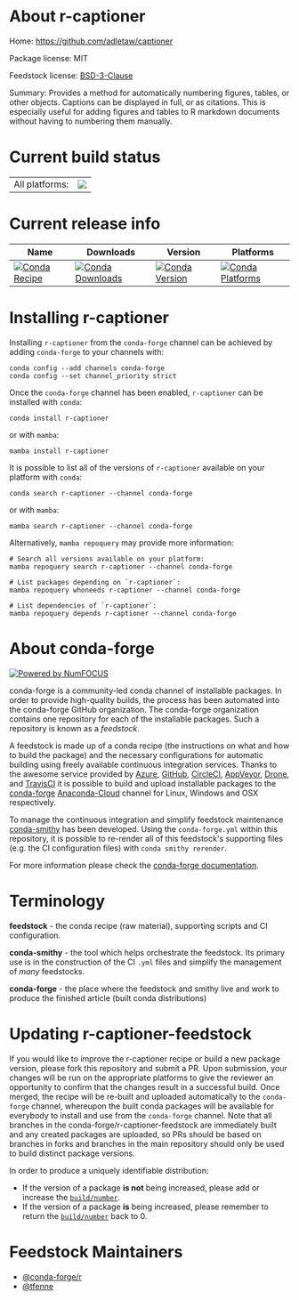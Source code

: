 About r-captioner
=================

Home: https://github.com/adletaw/captioner

Package license: MIT

Feedstock license: [BSD-3-Clause](https://github.com/conda-forge/r-captioner-feedstock/blob/main/LICENSE.txt)

Summary: Provides a method for automatically numbering figures, tables, or other objects.  Captions can be displayed in full, or as citations. This is especially useful for adding figures and tables to R markdown documents without having to numbering them manually.

Current build status
====================


<table><tr><td>All platforms:</td>
    <td>
      <a href="https://dev.azure.com/conda-forge/feedstock-builds/_build/latest?definitionId=4173&branchName=main">
        <img src="https://dev.azure.com/conda-forge/feedstock-builds/_apis/build/status/r-captioner-feedstock?branchName=main">
      </a>
    </td>
  </tr>
</table>

Current release info
====================

| Name | Downloads | Version | Platforms |
| --- | --- | --- | --- |
| [![Conda Recipe](https://img.shields.io/badge/recipe-r--captioner-green.svg)](https://anaconda.org/conda-forge/r-captioner) | [![Conda Downloads](https://img.shields.io/conda/dn/conda-forge/r-captioner.svg)](https://anaconda.org/conda-forge/r-captioner) | [![Conda Version](https://img.shields.io/conda/vn/conda-forge/r-captioner.svg)](https://anaconda.org/conda-forge/r-captioner) | [![Conda Platforms](https://img.shields.io/conda/pn/conda-forge/r-captioner.svg)](https://anaconda.org/conda-forge/r-captioner) |

Installing r-captioner
======================

Installing `r-captioner` from the `conda-forge` channel can be achieved by adding `conda-forge` to your channels with:

```
conda config --add channels conda-forge
conda config --set channel_priority strict
```

Once the `conda-forge` channel has been enabled, `r-captioner` can be installed with `conda`:

```
conda install r-captioner
```

or with `mamba`:

```
mamba install r-captioner
```

It is possible to list all of the versions of `r-captioner` available on your platform with `conda`:

```
conda search r-captioner --channel conda-forge
```

or with `mamba`:

```
mamba search r-captioner --channel conda-forge
```

Alternatively, `mamba repoquery` may provide more information:

```
# Search all versions available on your platform:
mamba repoquery search r-captioner --channel conda-forge

# List packages depending on `r-captioner`:
mamba repoquery whoneeds r-captioner --channel conda-forge

# List dependencies of `r-captioner`:
mamba repoquery depends r-captioner --channel conda-forge
```


About conda-forge
=================

[![Powered by
NumFOCUS](https://img.shields.io/badge/powered%20by-NumFOCUS-orange.svg?style=flat&colorA=E1523D&colorB=007D8A)](https://numfocus.org)

conda-forge is a community-led conda channel of installable packages.
In order to provide high-quality builds, the process has been automated into the
conda-forge GitHub organization. The conda-forge organization contains one repository
for each of the installable packages. Such a repository is known as a *feedstock*.

A feedstock is made up of a conda recipe (the instructions on what and how to build
the package) and the necessary configurations for automatic building using freely
available continuous integration services. Thanks to the awesome service provided by
[Azure](https://azure.microsoft.com/en-us/services/devops/), [GitHub](https://github.com/),
[CircleCI](https://circleci.com/), [AppVeyor](https://www.appveyor.com/),
[Drone](https://cloud.drone.io/welcome), and [TravisCI](https://travis-ci.com/)
it is possible to build and upload installable packages to the
[conda-forge](https://anaconda.org/conda-forge) [Anaconda-Cloud](https://anaconda.org/)
channel for Linux, Windows and OSX respectively.

To manage the continuous integration and simplify feedstock maintenance
[conda-smithy](https://github.com/conda-forge/conda-smithy) has been developed.
Using the ``conda-forge.yml`` within this repository, it is possible to re-render all of
this feedstock's supporting files (e.g. the CI configuration files) with ``conda smithy rerender``.

For more information please check the [conda-forge documentation](https://conda-forge.org/docs/).

Terminology
===========

**feedstock** - the conda recipe (raw material), supporting scripts and CI configuration.

**conda-smithy** - the tool which helps orchestrate the feedstock.
                   Its primary use is in the construction of the CI ``.yml`` files
                   and simplify the management of *many* feedstocks.

**conda-forge** - the place where the feedstock and smithy live and work to
                  produce the finished article (built conda distributions)


Updating r-captioner-feedstock
==============================

If you would like to improve the r-captioner recipe or build a new
package version, please fork this repository and submit a PR. Upon submission,
your changes will be run on the appropriate platforms to give the reviewer an
opportunity to confirm that the changes result in a successful build. Once
merged, the recipe will be re-built and uploaded automatically to the
`conda-forge` channel, whereupon the built conda packages will be available for
everybody to install and use from the `conda-forge` channel.
Note that all branches in the conda-forge/r-captioner-feedstock are
immediately built and any created packages are uploaded, so PRs should be based
on branches in forks and branches in the main repository should only be used to
build distinct package versions.

In order to produce a uniquely identifiable distribution:
 * If the version of a package **is not** being increased, please add or increase
   the [``build/number``](https://docs.conda.io/projects/conda-build/en/latest/resources/define-metadata.html#build-number-and-string).
 * If the version of a package **is** being increased, please remember to return
   the [``build/number``](https://docs.conda.io/projects/conda-build/en/latest/resources/define-metadata.html#build-number-and-string)
   back to 0.

Feedstock Maintainers
=====================

* [@conda-forge/r](https://github.com/conda-forge/r/)
* [@tfenne](https://github.com/tfenne/)

